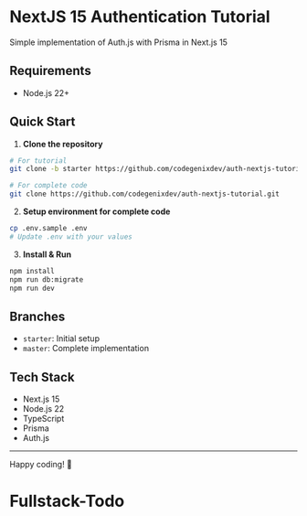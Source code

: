 # NextJS 15 Authentication Tutorial
Simple implementation of Auth.js with Prisma in Next.js 15

## Requirements
- Node.js 22+

## Quick Start

1. **Clone the repository**
```bash
# For tutorial
git clone -b starter https://github.com/codegenixdev/auth-nextjs-tutorial.git

# For complete code
git clone https://github.com/codegenixdev/auth-nextjs-tutorial.git
```

2. **Setup environment for complete code**
```bash
cp .env.sample .env
# Update .env with your values
```

3. **Install & Run**
```bash
npm install
npm run db:migrate
npm run dev
```

## Branches
- `starter`: Initial setup
- `master`: Complete implementation

## Tech Stack
- Next.js 15
- Node.js 22
- TypeScript
- Prisma
- Auth.js

---
Happy coding! 🚀
# Fullstack-Todo
